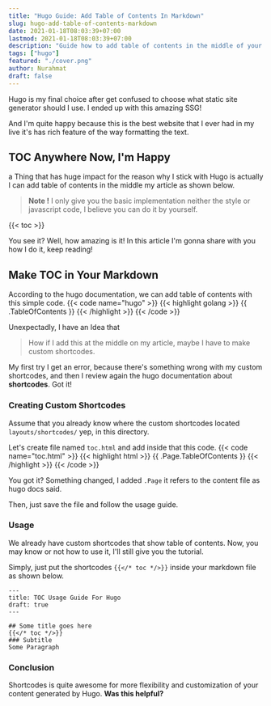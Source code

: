 ```yaml
---
title: "Hugo Guide: Add Table of Contents In Markdown"
slug: hugo-add-table-of-contents-markdown
date: 2021-01-18T08:03:39+07:00
lastmod: 2021-01-18T08:03:39+07:00
description: "Guide how to add table of contents in the middle of your article body with custom shortcode"
tags: ["hugo"]
featured: "./cover.png"
author: Nurahmat
draft: false
---
```


Hugo is my final choice after get confused to choose what static site
generator should I use. I ended up with this amazing SSG!

And I'm quite happy because this is the best website that I ever had in my
live it's has rich feature of the way formatting the text. 

## TOC Anywhere Now, I'm Happy

a Thing that has huge impact for the reason why I stick with Hugo is
actually I can add table of contents in the middle my article as shown
below.

> **Note !** I only give you the basic implementation neither the style or
javascript code, I believe you can do it by yourself.

{{< toc >}}

You see it? Well, how amazing is it! In this article I'm gonna share with
you how I do it, keep reading!

## Make TOC in Your Markdown
According to the hugo documentation, we can add table of contents with this
simple code.
{{< code name="hugo" >}}
{{< highlight golang >}}
{{ .TableOfContents }}
{{< /highlight >}}
{{< /code >}}

Unexpectadly, I have an Idea that
> How if I add this at the middle on my article, maybe I have to make
custom shortcodes.

My first try I get an error, because there's something wrong with my custom
shortcodes, and then I review again the hugo documentation about
**shortcodes**. Got it!

### Creating Custom Shortcodes
Assume that you already know where the custom shortcodes located
`layouts/shortcodes/` yep, in this directory.

Let's create file named `toc.html` and add inside that this code.
{{< code name="toc.html" >}}
{{< highlight html >}}
{{ .Page.TableOfContents }}
{{< /highlight >}}
{{< /code >}}

You got it? Something changed, I added `.Page` it refers to the content
file as hugo docs said.

Then, just save the file and follow the usage guide.

### Usage
We already have custom shortcodes that show table of contents. Now, you may
know or not how to use it, I'll still give you the tutorial.

Simply, just put the shortcodes `{{</* toc */>}}` inside your markdown file
as shown below.

```
---
title: TOC Usage Guide For Hugo
draft: true
---

## Some title goes here
{{</* toc */>}}
### Subtitle
Some Paragraph
```

### Conclusion
Shortcodes is quite awesome for more flexibility and customization of
your content generated by Hugo.
**Was this helpful?** 
